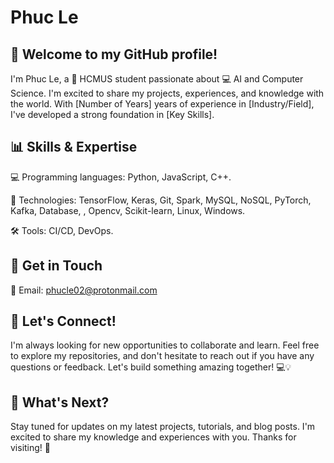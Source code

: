 # Phuc Le 

## 👋 Welcome to my GitHub profile!

I'm Phuc Le, a 🚀 HCMUS student passionate about 💻 AI and Computer Science. I'm excited to share my projects, experiences, and knowledge with the world. With [Number of Years] years of experience in [Industry/Field], I've developed a strong foundation in [Key Skills].

## 📊 Skills & Expertise

💻 Programming languages:  Python, JavaScript, C++.

🤖 Technologies:  TensorFlow, Keras, Git, Spark, MySQL, NoSQL, PyTorch, Kafka, Database, , Opencv, Scikit-learn, Linux, Windows.

🛠️ Tools:  CI/CD, DevOps.

## 📲 Get in Touch

📧 Email: phucle02@protonmail.com

## 🤝 Let's Connect!

I'm always looking for new opportunities to collaborate and learn. Feel free to explore my repositories, and don't hesitate to reach out if you have any questions or feedback. Let's build something amazing together! 💻💡

## 👀 What's Next?

Stay tuned for updates on my latest projects, tutorials, and blog posts. I'm excited to share my knowledge and experiences with you. Thanks for visiting! 👋
